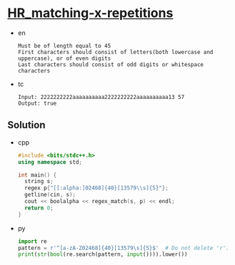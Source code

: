 # [HR_matching-x-repetitions](https://www.hackerrank.com/challenges/matching-x-repetitions)

* en

  ```en
  Must be of length equal to 45
  First characters should consist of letters(both lowercase and uppercase), or of even digits
  Last characters should consist of odd digits or whitespace characters
  ```

* tc

  ```tc
  Input: 2222222222aaaaaaaaaa2222222222aaaaaaaaaa13 57
  Output: true
  ```

## Solution

* cpp

  ```cpp
  #include <bits/stdc++.h>
  using namespace std;

  int main() {
    string s;
    regex p{"[[:alpha:]02468]{40}[13579\\s]{5}"};
    getline(cin, s);
    cout << boolalpha << regex_match(s, p) << endl;
    return 0;
  }
  ```

* py

  ```py
  import re
  pattern = r'^[a-zA-Z02468]{40}[13579\s]{5}$'  # Do not delete 'r'.
  print(str(bool(re.search(pattern, input()))).lower())
  ```

